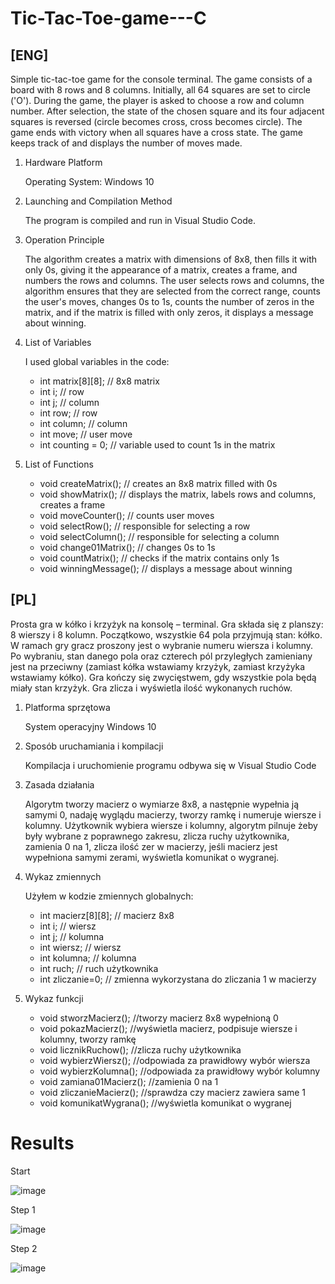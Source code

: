# Tic-Tac-Toe-game---C

## [ENG]
Simple tic-tac-toe game for the console terminal. The game consists of a board with 8 rows and 8 columns. Initially, all 64 squares are set to circle ('O'). During the game, the player is asked to choose a row and column number. After selection, the state of the chosen square and its four adjacent squares is reversed (circle becomes cross, cross becomes circle). The game ends with victory when all squares have a cross state. The game keeps track of and displays the number of moves made.

1) Hardware Platform
   
   Operating System: Windows 10
   
3) Launching and Compilation Method
   
   The program is compiled and run in Visual Studio Code.
   
5) Operation Principle
   
   The algorithm creates a matrix with dimensions of 8x8, then fills it with only 0s, giving it the appearance of a matrix, creates a frame, and numbers the rows and columns. The user selects rows and columns, the algorithm ensures that they are selected from the correct range, counts the user's moves, changes 0s to
   1s, counts the number of zeros in the matrix, and if the matrix is filled with only zeros, it displays a message about winning.
   
7) List of Variables
   
   I used global variables in the code:
   - int matrix[8][8]; // 8x8 matrix
   - int i; // row
   - int j; // column
   - int row; // row
   - int column; // column
   - int move; // user move
   - int counting = 0; // variable used to count 1s in the matrix
   
9) List of Functions
   - void createMatrix(); // creates an 8x8 matrix filled with 0s
   - void showMatrix(); // displays the matrix, labels rows and columns, creates a frame
   - void moveCounter(); // counts user moves
   - void selectRow(); // responsible for selecting a row
   - void selectColumn(); // responsible for selecting a column
   - void change01Matrix(); // changes 0s to 1s
   - void countMatrix(); // checks if the matrix contains only 1s
   - void winningMessage(); // displays a message about winning

## [PL]

Prosta gra w kółko i krzyżyk na konsolę – terminal. Gra składa się z planszy: 8 wierszy i 8 kolumn. Początkowo, wszystkie 64 pola przyjmują stan: kółko. W ramach gry gracz proszony jest o wybranie numeru wiersza i kolumny. Po wybraniu, stan danego pola oraz czterech pól przyległych zamieniany jest na przeciwny (zamiast kółka wstawiamy krzyżyk, zamiast krzyżyka wstawiamy kółko). Gra kończy się zwycięstwem, gdy wszystkie pola będą miały stan krzyżyk. Gra zlicza i wyświetla ilość wykonanych ruchów.

1) Platforma sprzętowa
   
   System operacyjny Windows 10
3) Sposób uruchamiania i kompilacji
   
   Kompilacja i uruchomienie programu odbywa się w Visual Studio Code
5) Zasada działania
   
   Algorytm tworzy macierz o wymiarze 8x8, a następnie wypełnia ją samymi 0, nadaję wyglądu macierzy, tworzy ramkę i numeruje wiersze i kolumny. Użytkownik wybiera wiersze i kolumny, algorytm pilnuje żeby były wybrane z poprawnego zakresu, zlicza ruchy użytkownika, zamienia 0 na 1, zlicza ilość zer w macierzy, jeśli macierz jest wypełniona samymi zerami, wyświetla komunikat o wygranej.
7) Wykaz zmiennych
   
   Użyłem w kodzie zmiennych globalnych:
   - int macierz[8][8]; // macierz 8x8
   - int i; // wiersz
   - int j; // kolumna
   - int wiersz; // wiersz
   - int kolumna; // kolumna
   - int ruch; // ruch użytkownika
   - int zliczanie=0; // zmienna wykorzystana do zliczania 1 w macierzy

9) Wykaz funkcji
   - void stworzMacierz(); //tworzy macierz 8x8 wypełnioną 0
   - void pokazMacierz(); //wyświetla macierz, podpisuje wiersze i kolumny, tworzy ramkę
   - void licznikRuchow(); //zlicza ruchy użytkownika
   - void wybierzWiersz(); //odpowiada za prawidłowy wybór wiersza
   - void wybierzKolumna(); //odpowiada za prawidłowy wybór kolumny
   - void zamiana01Macierz(); //zamienia 0 na 1
   - void zliczanieMacierz(); //sprawdza czy macierz zawiera same 1
   - void komunikatWygrana(); //wyświetla komunikat o wygranej

  # Results 
  
Start

![image](https://github.com/mik00laj/Tic-Tac-Toe-game---C/assets/108618874/91578d76-2670-4811-bce1-14b7b43d87ba)

Step 1

![image](https://github.com/mik00laj/Tic-Tac-Toe-game---C/assets/108618874/346233ee-1bf2-4382-b300-14d3eea035b6)

Step 2

![image](https://github.com/mik00laj/Tic-Tac-Toe-game---C/assets/108618874/0b265b1c-8452-4ffe-8c82-895adc8d7c1f)




